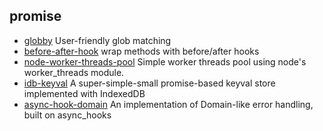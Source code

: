 ## promise

- [globby](https://github.com/sindresorhus/globby) User-friendly glob matching
- [before-after-hook](https://github.com/gr2m/before-after-hook) wrap methods with before/after hooks
- [node-worker-threads-pool](https://github.com/SUCHMOKUO/node-worker-threads-pool) Simple worker threads pool using node's worker_threads module.
- [idb-keyval](https://github.com/jakearchibald/idb-keyval) A super-simple-small promise-based keyval store implemented with IndexedDB
- [async-hook-domain](https://github.com/tapjs/async-hook-domain) An implementation of Domain-like error handling, built on async_hooks